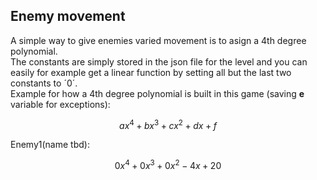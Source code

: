 ## Enemy movement
A simple way to give enemies varied movement is to asign a 4th degree polynomial.  
The constants are simply stored in the json file for the level and you can easily for example get a 
linear function by setting all but the last two constants to $´0´$.  
Example for how a 4th degree polynomial is built in this game (saving **e** variable for exceptions):
```math
ax^4+bx^3+cx^2+dx+f  
```
Enemy1(name tbd):   
```math
0x^4+0x^3+0x^2-4x+20  
```
